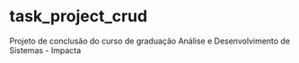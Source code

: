 # task_project_crud
Projeto de conclusão do curso de graduação Análise e Desenvolvimento de Sistemas - Impacta
